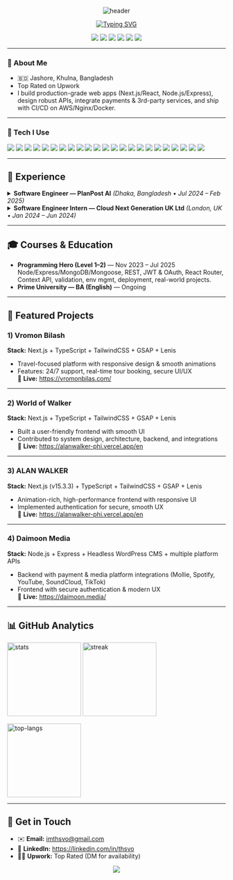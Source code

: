 <!-- HEADER / BANNER -->
<p align="center">
  <img src="https://capsule-render.vercel.app/api?type=waving&height=180&color=0:18181B,100:111827&text=Tariqul%20Islam&fontColor=E5E7EB&fontAlign=50&fontAlignY=35&desc=Software%20Engineer%20•%20MERN/Next.js%20•%20Backend%20%26%20DevOps%20•%20AI%20Apps&descAlignY=60&descAlign=50" alt="header" />
</p>

<!-- TYPING INTRO -->
<p align="center">
  <a href="https://github.com/thsvo">
    <img src="https://readme-typing-svg.demolab.com?font=Fira+Code&pause=1400&center=true&vCenter=true&width=700&lines=Hi%2C+I'm+Tariqul+Islam+%F0%9F%91%8B;I+build+fast%2C+reliable%2C+animation-rich+web+apps;Next.js%2C+React%2C+Node.js%2C+Express%2C+FastAPI;AWS%2C+Docker%2C+Linux%2C+Nginx%2C+CI%2FCD;Open+to+collaboration+%26+freelance+work" alt="Typing SVG" />
  </a>
</p>

<!-- QUICK LINKS -->
<p align="center">
  <a href="mailto:imthsvo@gmail.com"><img src="https://img.shields.io/badge/Email-imthsvo%40gmail.com-informational?style=for-the-badge&logo=gmail" /></a>
  <a href="https://linkedin.com/in/thsvo"><img src="https://img.shields.io/badge/LinkedIn-Profile-blue?style=for-the-badge&logo=linkedin" /></a>
  <a href="https://github.com/thsvo"><img src="https://img.shields.io/badge/GitHub-thsvo-18181b?style=for-the-badge&logo=github" /></a>
  <a href="https://vromonbilas.com/"><img src="https://img.shields.io/badge/Portfolio-Website-0A0A0A?style=for-the-badge&logo=vercel" /></a>
  <a href="https://x.com/tsnnl"><img src="https://img.shields.io/badge/X-@tsnnl-000?style=for-the-badge&logo=x" /></a>
  <a href="https://www.facebook.com/thsvoo/"><img src="https://img.shields.io/badge/Facebook-Profile-1877F2?style=for-the-badge&logo=facebook" /></a>
</p>

---

### 👋 About Me
- 🇧🇩 Jashore, Khulna, Bangladesh
- Top Rated on Upwork
- I build production-grade web apps (Next.js/React, Node.js/Express), design robust APIs, integrate payments & 3rd-party services, and ship with CI/CD on AWS/Nginx/Docker.

---

### 🧰 Tech I Use
<p align="left">
  <!-- core -->
  <img src="https://img.shields.io/badge/JavaScript-18181b?logo=javascript" />
  <img src="https://img.shields.io/badge/TypeScript-18181b?logo=typescript" />
  <img src="https://img.shields.io/badge/Python-18181b?logo=python" />
  <img src="https://img.shields.io/badge/React-18181b?logo=react" />
  <img src="https://img.shields.io/badge/Next.js-18181b?logo=nextdotjs" />
  <img src="https://img.shields.io/badge/Node.js-18181b?logo=nodedotjs" />
  <img src="https://img.shields.io/badge/Express-18181b?logo=express" />
  <img src="https://img.shields.io/badge/FastAPI-18181b?logo=fastapi" />
  <!-- data -->
  <img src="https://img.shields.io/badge/MongoDB-18181b?logo=mongodb" />
  <img src="https://img.shields.io/badge/PostgreSQL-18181b?logo=postgresql" />
  <img src="https://img.shields.io/badge/Prisma-18181b?logo=prisma" />
  <img src="https://img.shields.io/badge/Mongoose-18181b" />
  <!-- infra -->
  <img src="https://img.shields.io/badge/AWS-18181b?logo=amazonaws" />
  <img src="https://img.shields.io/badge/Docker-18181b?logo=docker" />
  <img src="https://img.shields.io/badge/Linux-18181b?logo=linux" />
  <img src="https://img.shields.io/badge/Nginx-18181b?logo=nginx" />
  <img src="https://img.shields.io/badge/CI%2FCD-18181b?logo=githubactions" />
  <!-- dx -->
  <img src="https://img.shields.io/badge/Postman-18181b?logo=postman" />
  <img src="https://img.shields.io/badge/Swagger-18181b?logo=swagger" />
  <img src="https://img.shields.io/badge/Git-18181b?logo=git" />
  <img src="https://img.shields.io/badge/GitLab-18181b?logo=gitlab" />
  <!-- motion -->
  <img src="https://img.shields.io/badge/GSAP-18181b?logo=greensock" />
  <img src="https://img.shields.io/badge/Lenis-18181b" />
</p>

---

## 🏢 Experience
<details>
<summary><b>Software Engineer — PlanPost AI</b> <i>(Dhaka, Bangladesh • Jul 2024 – Feb 2025)</i></summary>

- Built template-driven content generation with AI  
- Led frontend UX & interactive components  
- Developed backend services & integrations; optimized database performance  
- Collaborated with AI team for personalization  
</details>

<details>
<summary><b>Software Engineer Intern — Cloud Next Generation UK Ltd</b> <i>(London, UK • Jan 2024 – Jun 2024)</i></summary>

- Full-stack MERN development with REST APIs  
- React UI/UX enhancements; Node.js services with MongoDB  
- CI/CD-assisted deployments  
</details>

---

## 🎓 Courses & Education
- **Programming Hero (Level 1–2)** — Nov 2023 – Jul 2025  
  Node/Express/MongoDB/Mongoose, REST, JWT & OAuth, React Router, Context API, validation, env mgmt, deployment, real-world projects.  
- **Prime University — BA (English)** — Ongoing

---

## 🚀 Featured Projects

### 1) Vromon Bilash
**Stack:** Next.js + TypeScript + TailwindCSS + GSAP + Lenis  
- Travel-focused platform with responsive design & smooth animations  
- Features: 24/7 support, real-time tour booking, secure UI/UX  
🔗 **Live:** https://vromonbilas.com/

---

### 2) World of Walker
**Stack:** Next.js + TypeScript + TailwindCSS + GSAP + Lenis  
- Built a user-friendly frontend with smooth UI  
- Contributed to system design, architecture, backend, and integrations  
🔗 **Live:** https://alanwalker-phi.vercel.app/en

---

### 3) ALAN WALKER
**Stack:** Next.js (v15.3.3) + TypeScript + TailwindCSS + GSAP + Lenis  
- Animation-rich, high-performance frontend with responsive UI  
- Implemented authentication for secure, smooth UX  
🔗 **Live:** https://alanwalker-phi.vercel.app/en

---

### 4) Daimoon Media
**Stack:** Node.js + Express + Headless WordPress CMS + multiple platform APIs  
- Backend with payment & media platform integrations (Mollie, Spotify, YouTube, SoundCloud, TikTok)  
- Frontend with secure authentication & modern UX  
🔗 **Live:** https://daimoon.media/

---

## 📊 GitHub Analytics
<p>
  <img height="170" src="https://github-readme-stats.vercel.app/api?username=thsvo&show_icons=true&hide_border=true&theme=react" alt="stats" />
  <img height="170" src="https://github-readme-streak-stats.herokuapp.com/?user=thsvo&hide_border=true&theme=react" alt="streak" />
</p>
<p>
  <img height="170" src="https://github-readme-stats.vercel.app/api/top-langs/?username=thsvo&layout=compact&hide_border=true&theme=react" alt="top-langs" />
</p>

---

## 🤝 Get in Touch
- ✉️ **Email:** imthsvo@gmail.com  
- 🔗 **LinkedIn:** https://linkedin.com/in/thsvo  
- 🧑‍💻 **Upwork:** Top Rated (DM for availability)

<!-- FOOTER -->
<p align="center">
  <img src="https://capsule-render.vercel.app/api?type=waving&height=120&section=footer&color=0:111827,100:18181B" />
</p>
